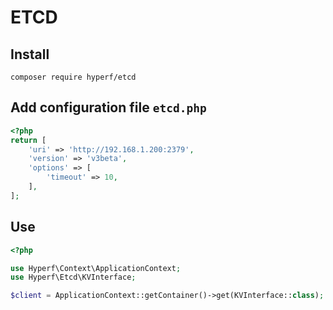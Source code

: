 # ETCD

## Install

```
composer require hyperf/etcd
```

## Add configuration file `etcd.php`

```php
<?php
return [
    'uri' => 'http://192.168.1.200:2379',
    'version' => 'v3beta',
    'options' => [
        'timeout' => 10,
    ],
];
```

## Use

```php
<?php

use Hyperf\Context\ApplicationContext;
use Hyperf\Etcd\KVInterface;

$client = ApplicationContext::getContainer()->get(KVInterface::class);
```
